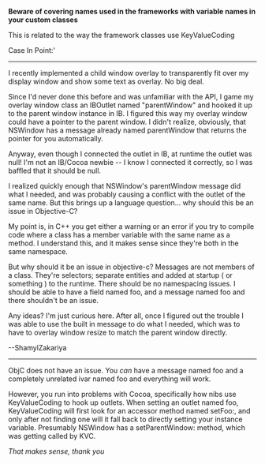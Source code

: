 

**Beware of covering names used in the frameworks with variable names in your custom classes**

This is related to the way the framework classes use KeyValueCoding

Case In Point:'

----

I recently implemented a child window overlay to transparently fit over my display window and show some text as overlay. No big deal.

Since I'd never done this before and was unfamiliar with the API, I game my overlay window class an IBOutlet named "parentWindow" and hooked it up to the parent window instance in IB. I figured this way my overlay window could have a pointer to the parent window. I didn't realize, obviously, that NSWindow has a message already named      parentWindow  that returns the pointer for you automatically.

Anyway, even though I connected the outlet in IB, at runtime the outlet was null! I'm not an IB/Cocoa newbie -- I know I connected it correctly, so I was baffled that it should be null.

I realized quickly enough that NSWindow's parentWindow message did what I needed, and was probably causing a conflict with the outlet of the same name. But this brings up a language question... why should this be an issue in Objective-C?

My point is, in C++ you get either a warning or an error if you try to compile code where a class has a member variable with the same name as a method. I understand this, and it makes sense since they're both in the same namespace.

But why should it be an issue in objective-c? Messages are not members of a class. They're selectors; separate entities and added at startup ( or something ) to the runtime. There should be no namespacing issues. I should be able to have a field named foo, and a message named foo and there shouldn't be an issue.

Any ideas? I'm just curious here. After all, once I figured out the trouble I was able to use the built in message to do what I needed, which was to have to overlay window resize to match the parent window directly.

--ShamylZakariya

----

ObjC does not have an issue. You *can* have a message named foo and a completely unrelated ivar named foo and everything will work.

However, you run into problems with Cocoa, specifically how nibs use KeyValueCoding to hook up outlets. When setting an outlet named foo, KeyValueCoding will first look for an accessor method named     setFoo:, and only after not finding one will it fall back to directly setting your instance variable. Presumably NSWindow has a     setParentWindow: method, which was getting called by KVC.

*That makes sense, thank you*
